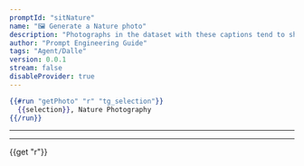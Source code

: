 ```yaml
---
promptId: "sitNature"
name: "🖼️ Generate a Nature photo"
description: "Photographs in the dataset with these captions tend to showcase animals/nature in extraordinary positions and situations, works similarly to “Award-Winning” but is only for nature. This will also make animals/nature look more real and accurate."
author: "Prompt Engineering Guide"
tags: "Agent/Dalle"
version: 0.0.1
stream: false
disableProvider: true
---
```


```handlebars
{{#run "getPhoto" "r" "tg_selection"}}
  {{selection}}, Nature Photography
{{/run}}
```

---

---

{{get "r"}}
